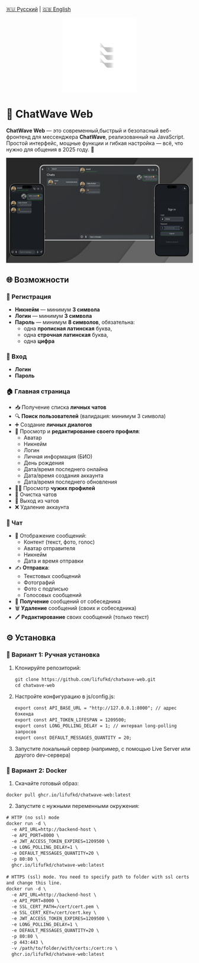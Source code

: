 [🇷🇺 Русский](./README.ru.md) | [🇬🇧 English](../README.md)


<p align="center">
  <img src="../assests/logo-dark.svg" alt="ChatWave logo" width="200"/>
</p>

# 💬 ChatWave Web

**ChatWave Web** — это современный,быстрый и безопасный веб-фронтенд для мессенджера **ChatWave**, реализованный на JavaScript.  
Простой интерфейс, мощные функции и гибкая настройка — всё, что нужно для общения в 2025 году. 🚀

![Chat Screenshot](../assests/ChatWaveBanner.png)

## 🌐 Возможности

### 📝 Регистрация

- **Никнейм** — минимум **3 символа**
- **Логин** — минимум **3 символа**
- **Пароль** — минимум **8 символов**, обязательна:
  - одна **прописная латинская** буква,
  - одна **строчная латинская** буква,
  - одна **цифра**

### 🔐 Вход

- **Логин**
- **Пароль**

### 🏠 Главная страница

- 📥 Получение списка **личных чатов**
- 🔍 **Поиск пользователей** (валидация: минимум 3 символа)
- ➕ Создание **личных диалогов**
- 👤 Просмотр и **редактирование своего профиля**:
  - Аватар
  - Никнейм
  - Логин
  - Личная информация (БИО)
  - День рождения
  - Дата/время последнего онлайна
  - Дата/время создания аккаунта
  - Дата/время последнего обновления
- 🧑‍💼 Просмотр **чужих профилей**
- 🧹 Очистка чатов
- 🚪 Выход из чатов
- ❌ Удаление аккаунта

### 💬 Чат

- 💌 Отображение сообщений:
  - Контент (текст, фото, голос)
  - Аватар отправителя
  - Никнейм
  - Дата и время отправки
- ✍️ **Отправка**:
  - Текстовых сообщений
  - Фотографий
  - Фото с подписью
  - Голосовых сообщений
- 🔄 **Получение** сообщений от собеседника
- 🗑️ **Удаление** сообщений (своих и собеседника)
- 🖊️ **Редактирование** своих сообщений (только текст)

## ⚙️ Установка

### 🔧 Вариант 1: Ручная установка

1. Клонируйте репозиторий:
   ```
   git clone https://github.com/lifufkd/chatwave-web.git
   cd chatwave-web
   ```
2. Настройте конфигурацию в js/config.js:
   ```
   export const API_BASE_URL = "http://127.0.0.1:8000"; // адрес бэкенда
   export const API_TOKEN_LIFESPAN = 1209500;
   export const LONG_POLLING_DELAY = 1; // интервал long-polling запросов
   export const DEFAULT_MESSAGES_QUANTITY = 20;
   ```
3. Запустите локальный сервер (например, с помощью Live Server или другого dev-сервера)

### 🐳 Вариант 2: Docker
1. Скачайте готовый образ:
```
docker pull ghcr.io/lifufkd/chatwave-web:latest
```
2. Запустите с нужными переменными окружения:
```
# HTTP (no ssl) mode
docker run -d \
  -e API_URL=http://backend-host \
  -e API_PORT=8000 \
  -e JWT_ACCESS_TOKEN_EXPIRES=1209500 \
  -e LONG_POLLING_DELAY=1 \
  -e DEFAULT_MESSAGES_QUANTITY=20 \
  -p 80:80 \
  ghcr.io/lifufkd/chatwave-web:latest

# HTTPS (ssl) mode. You need to specify path to folder with ssl certs and change this line.
docker run -d \
  -e API_URL=http://backend-host \
  -e API_PORT=8000 \
  -e SSL_CERT_PATH=/cert/cert.pem \
  -e SSL_CERT_KEY=/cert/cert.key \
  -e JWT_ACCESS_TOKEN_EXPIRES=1209500 \
  -e LONG_POLLING_DELAY=1 \
  -e DEFAULT_MESSAGES_QUANTITY=20 \
  -p 80:80 \
  -p 443:443 \
  -v /path/to/folder/with/certs:/cert:ro \
  ghcr.io/lifufkd/chatwave-web:latest
```

